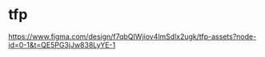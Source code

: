 # tfp
https://www.figma.com/design/f7qbQIWjiov4lmSdlx2ugk/tfp-assets?node-id=0-1&t=QE5PG3jJw838LyYE-1
